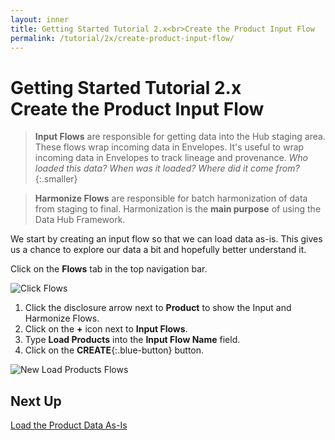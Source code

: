 ```yaml
---
layout: inner
title: Getting Started Tutorial 2.x<br>Create the Product Input Flow
permalink: /tutorial/2x/create-product-input-flow/
---
```


# Getting Started Tutorial 2.x<br>Create the Product Input Flow

> **Input Flows** are responsible for getting data into the Hub staging area. These flows wrap incoming data in Envelopes. It's useful to wrap incoming data in Envelopes to track lineage and provenance. _Who loaded this data? When was it loaded? Where did it come from?_{:.smaller}

> **Harmonize Flows** are responsible for batch harmonization of data from staging to final. Harmonization is the **main purpose** of using the Data Hub Framework.

We start by creating an input flow so that we can load data as-is. This gives us a chance to explore our data a bit and hopefully better understand it.

<i class="fa fa-hand-pointer-o"></i> Click on the **Flows** tab in the top navigation bar.

![Click Flows]({{site.baseurl}}/images/2x/click-flows-1.png)

1. <i class="fa fa-hand-pointer-o"></i> Click the disclosure arrow next to **Product** to show the Input and Harmonize Flows.
1. <i class="fa fa-hand-pointer-o"></i> Click on the **+** icon next to **Input Flows**.
1. Type **Load Products** into the **Input Flow Name** field.
1. <i class="fa fa-hand-pointer-o"></i> Click on the **CREATE**{:.blue-button} button.

![New Load Products Flows]({{site.baseurl}}/images/2x/create-load-product-flow.png)

## Next Up
[Load the Product Data As-Is]({{site.baseurl}}/tutorial/2x/load-products-as-is/)
